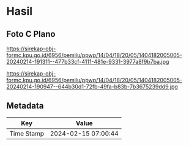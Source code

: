 # Hasil

## Foto C Plano

https://sirekap-obj-formc.kpu.go.id/6956/pemilu/ppwp/14/04/18/20/05/1404182005005-20240214-191311--477b33cf-4111-481e-9331-3977a8f9b7ba.jpg

https://sirekap-obj-formc.kpu.go.id/6956/pemilu/ppwp/14/04/18/20/05/1404182005005-20240214-190947--644b30d1-72fb-49fa-b83b-7b3675239dd9.jpg


## Metadata

| Key        | Value               |
| ---------- | ------------------- |
| Time Stamp | 2024-02-15 07:00:44 |



